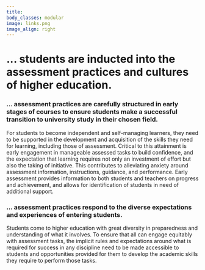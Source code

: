 ```yaml
---
title:
body_classes: modular
image: links.png
image_align: right
---
```

# ... students are inducted into the assessment practices and cultures of higher education.

### ... assessment practices are carefully structured in early stages of courses to ensure students make a successful transition to university study in their chosen field.
For students to become independent and self-managing learners, they need to be supported in the development and acquisition of the skills they need for learning, including those of assessment. Critical to this attainment is early engagement in manageable assessed tasks to build confidence, and the expectation that learning requires not only an investment of effort but also the taking of initiative. This contributes to alleviating anxiety around assessment information, instructions, guidance, and performance. Early assessment provides information to both students and teachers on progress and achievement, and allows for identification of students in need of additional support.

### ... assessment practices respond to the diverse expectations and experiences of entering students.
Students come to higher education with great diversity in preparedness and understanding of what it involves. To ensure that all can engage equitably with assessment tasks, the implicit rules and expectations around what is required for success in any discipline need to be made accessible to students and opportunities provided for them to develop the academic skills they require to perform those tasks.
